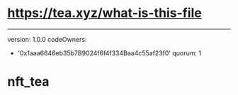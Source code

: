
# https://tea.xyz/what-is-this-file
---
version: 1.0.0
codeOwners:
  - '0x1aaa6646eb35b7B9024f6f4f334Baa4c55af23f0'
quorum: 1
# nft_tea
